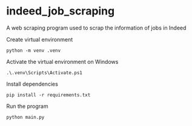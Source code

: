 # indeed_job_scraping

A web scraping program used to scrap the information of jobs in Indeed

Create virtual environment
```
python -m venv .venv
```

Activate the virtual environment on Windows
```
.\.venv\Scripts\Activate.ps1
```

Install dependencies
```
pip install -r requirements.txt
```

Run the program
```
python main.py
```